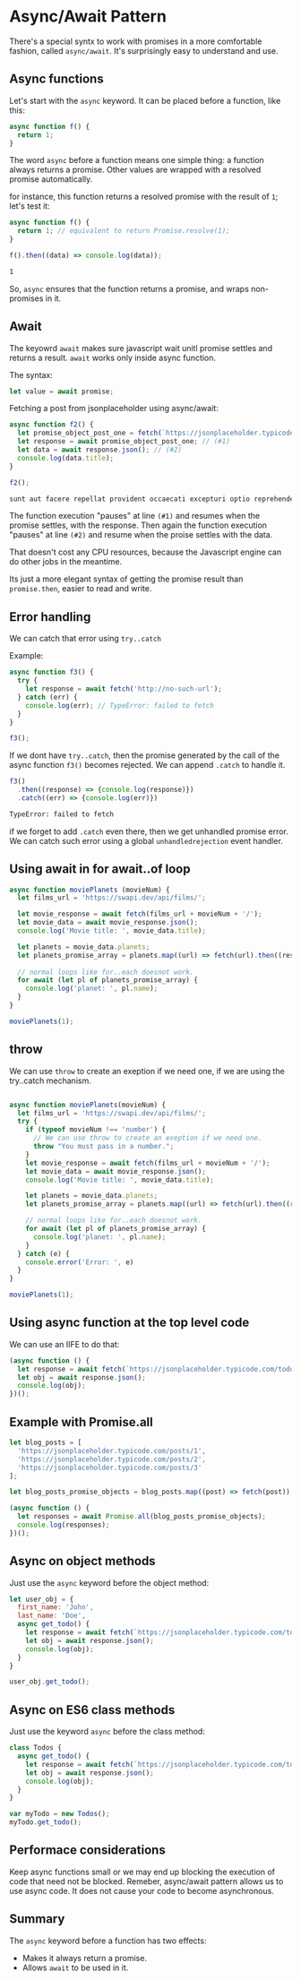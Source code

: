 # Async/Await Pattern

There's a special syntx to work with promises in a more comfortable fashion, called `async/await`. It's surprisingly easy to understand and use.

## Async functions

Let's start with the `async` keyword. It can be placed before a function, like this:

```js
async function f() {
  return 1;
}
```

The word `async` before a function means one simple thing: a function always returns a promise. Other values are wrapped with a resolved promise automatically. 

for instance,  this function returns a resolved promise with the result of `1`; let's test it:

```js
async function f() {
  return 1; // equivalent to return Promise.resolve(1);
}

f().then((data) => console.log(data));
```
```bash
1
```

So, `async` ensures that the function returns a promise, and wraps non-promises in it. 

## Await

The keyowrd `await` makes sure javascript wait unitl promise settles and returns a result. `await` works only inside async function. 

The syntax:
```js
let value = await promise;
```

Fetching a post from jsonplaceholder using async/await:

```js
async function f2() {
  let promise_object_post_one = fetch(`https://jsonplaceholder.typicode.com/posts/1`);
  let response = await promise_object_post_one; // (#1)
  let data = await response.json(); // (#2)
  console.log(data.title);
}

f2();
```
```bash
sunt aut facere repellat provident occaecati excepturi optio reprehenderit
```

The function execution "pauses" at line `(#1)` and resumes when the promise settles, with the response. Then again the function execution "pauses" at line `(#2)` and resume when the proise settles with the data. 

That doesn't cost any CPU resources, because the Javascript engine can do other jobs in the meantime.

Its just a more elegant syntax of getting the promise result than `promise.then`, easier to read and write.

## Error handling

We can catch that error using `try..catch`

Example:
```js
async function f3() {
  try {
    let response = await fetch('http://no-such-url');
  } catch (err) {
    console.log(err); // TypeError: failed to fetch
  }
}

f3();
```

If we dont have `try..catch`, then the promise generated by the call of the async function `f3()` becomes rejected. We can append `.catch` to handle it.

```js
f3()
  .then((response) => {console.log(response)})
  .catch((err) => {console.log(err)})
```
```bash
TypeError: failed to fetch
```

if we forget to add `.catch` even there, then we get unhandled promise error. We can catch such error using a global `unhandledrejection` event handler.

## Using await in for await..of loop

```js
async function moviePlanets (movieNum) {
  let films_url = 'https://swapi.dev/api/films/';

  let movie_response = await fetch(films_url + movieNum + '/');
  let movie_data = await movie_response.json();
  console.log('Movie title: ', movie_data.title);

  let planets = movie_data.planets;
  let planets_promise_array = planets.map((url) => fetch(url).then((response) => response.json()));
  
  // normal loops like for..each doesnot work.
  for await (let pl of planets_promise_array) {
    console.log('planet: ', pl.name);
  }
}

moviePlanets(1);
```

## throw

We can use `throw` to create an exeption if we need one, if we are using the try..catch mechanism.

```js

async function moviePlanets(movieNum) {
  let films_url = 'https://swapi.dev/api/films/';
  try {
    if (typeof movieNum !== 'number') {
      // We can use throw to create an exeption if we need one. 
      throw "You must pass in a number.";
    }
    let movie_response = await fetch(films_url + movieNum + '/');
    let movie_data = await movie_response.json();
    console.log('Movie title: ', movie_data.title);

    let planets = movie_data.planets;
    let planets_promise_array = planets.map((url) => fetch(url).then((response) => response.json()));

    // normal loops like for..each doesnot work.
    for await (let pl of planets_promise_array) {
      console.log('planet: ', pl.name);
    }
  } catch (e) {
    console.error('Error: ', e)
  }
}

moviePlanets(1);
```

## Using async function at the top level code
We can use an IIFE to do that:
```js
(async function () {
  let response = await fetch(`https://jsonplaceholder.typicode.com/todos/1`);
  let obj = await response.json();
  console.log(obj);
})();
```

## Example with Promise.all
```js
let blog_posts = [
  'https://jsonplaceholder.typicode.com/posts/1',
  'https://jsonplaceholder.typicode.com/posts/2',
  'https://jsonplaceholder.typicode.com/posts/3'
];

let blog_posts_promise_objects = blog_posts.map((post) => fetch(post));

(async function () {
  let responses = await Promise.all(blog_posts_promise_objects);
  console.log(responses);
})();
```

## Async on object methods
Just use the `async` keyword before the object method:
```js
let user_obj = {
  first_name: 'John',
  last_name: 'Doe',
  async get_todo() {
    let response = await fetch(`https://jsonplaceholder.typicode.com/todos/1`);
    let obj = await response.json();
    console.log(obj);
  }
}

user_obj.get_todo();
```
## Async on ES6 class methods
Just use the keyword `async` before the class method:
```js
class Todos {
  async get_todo() {
    let response = await fetch(`https://jsonplaceholder.typicode.com/todos/1`);
    let obj = await response.json();
    console.log(obj);
  }
}

var myTodo = new Todos();
myTodo.get_todo();
```
## Performace considerations

Keep async functions small or we may end up blocking the execution of code that need not be blocked. Remeber, async/await pattern allows us to use async code. It does not cause your code to become asynchronous.

## Summary

The `async` keyword before a function has two effects:
- Makes it always return a promise.
- Allows `await` to be used in it.